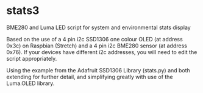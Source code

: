 # stats3
BME280 and Luma LED script for system and environmental stats display

Based on the use of a 4 pin i2c SSD1306 one colour OLED (at address 0x3c) on Raspbian (Stretch) and a 4 pin i2c BME280 sensor (at address 0x76). If your devices have different i2c addresses, you will need to edit the script appropriately.

Using the example from the Adafruit SSD1306 Library (stats.py) and both extending for further detail, and simplifying greatly with use of the Luma.OLED library.
